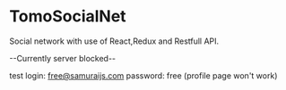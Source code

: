 # TomoSocialNet
Social network with use of React,Redux and Restfull API.

--Currently server blocked--

test login: free@samuraijs.com
password: free
(profile page won't work)
